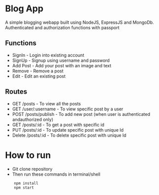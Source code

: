 # Blog App

A simple blogging webapp built using NodeJS, ExpressJS and MongoDb. Authenticated and authorization functions with passport

## Functions

- SignIn - Login into existing account
- SignUp - Signup using username and password
- Add Post - Add your post with an image and text
- Remove - Remove a post
- Edit - Edit an existing post

## Routes

- GET /posts - To view all the posts
- GET /user/:username - To view specific post by a user
- POST /posts/publish - To add new post (when user is authenticated andauthorized only)
- GET /posts/:id - To get a post with specific id
- PUT /posts/:id - To update specific post with unique Id
- Delete /posts/:id - To delete specific post with unique Id



# How to run

- Git clone repository
- Then run these commands in terminal/shell

```npm
    npm install
    npm start
```
